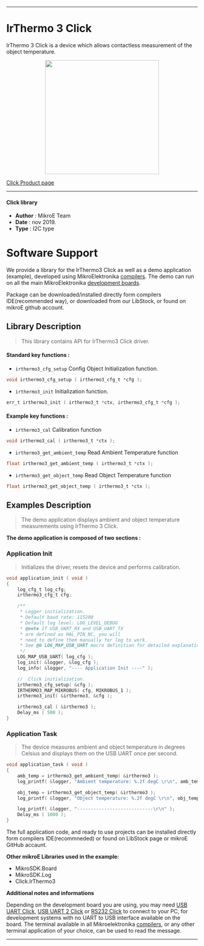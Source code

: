 
---
# IrThermo 3 Click

IrThermo 3 Click is a device which allows contactless measurement of the object temperature.

<p align="center">
  <img src="https://download.mikroe.com/images/click_for_ide/irthermo3_click.png" height=300px>
</p>

[Click Product page](https://www.mikroe.com/ir-thermo-3-click)

---


#### Click library 

- **Author**        : MikroE Team
- **Date**          : nov 2019.
- **Type**          : I2C type


# Software Support

We provide a library for the IrThermo3 Click 
as well as a demo application (example), developed using MikroElektronika 
[compilers](https://shop.mikroe.com/compilers). 
The demo can run on all the main MikroElektronika [development boards](https://shop.mikroe.com/development-boards).

Package can be downloaded/installed directly form compilers IDE(recommended way), or downloaded from our LibStock, or found on mikroE github account. 

## Library Description

> This library contains API for IrThermo3 Click driver.

#### Standard key functions :

- `irthermo3_cfg_setup` Config Object Initialization function.
```c
void irthermo3_cfg_setup ( irthermo3_cfg_t *cfg ); 
```

- `irthermo3_init` Initialization function.
```c
err_t irthermo3_init ( irthermo3_t *ctx, irthermo3_cfg_t *cfg );
```

#### Example key functions :

- `irthermo3_cal` Calibration function
```c
void irthermo3_cal ( irthermo3_t *ctx );
```

- `irthermo3_get_ambient_temp` Read Ambient Temperature function
```c
float irthermo3_get_ambient_temp ( irthermo3_t *ctx );
```

- `irthermo3_get_object_temp` Read Object Temperature function
```c
float irthermo3_get_object_temp ( irthermo3_t *ctx );
```

## Examples Description

> The demo application displays ambient and object temperature measurements using IrThermo 3 Click.

**The demo application is composed of two sections :**

### Application Init 

> Initializes the driver, resets the device and performs calibration.

```c
void application_init ( void )
{
    log_cfg_t log_cfg;
    irthermo3_cfg_t cfg;

    /** 
     * Logger initialization.
     * Default baud rate: 115200
     * Default log level: LOG_LEVEL_DEBUG
     * @note If USB_UART_RX and USB_UART_TX 
     * are defined as HAL_PIN_NC, you will 
     * need to define them manually for log to work. 
     * See @b LOG_MAP_USB_UART macro definition for detailed explanation.
     */
    LOG_MAP_USB_UART( log_cfg );
    log_init( &logger, &log_cfg );
    log_info( &logger, "---- Application Init ----" );

    //  Click initialization.
    irthermo3_cfg_setup( &cfg );
    IRTHERMO3_MAP_MIKROBUS( cfg, MIKROBUS_1 );
    irthermo3_init( &irthermo3, &cfg );

    irthermo3_cal ( &irthermo3 );
    Delay_ms ( 500 );
}
```

### Application Task

> The device measures ambient and object temperature in degrees Celsius and displays them on the USB UART once per second.

```c
void application_task ( void )
{
    amb_temp = irthermo3_get_ambient_temp( &irthermo3 );
    log_printf( &logger, "Ambient temperature: %.2f degC \r\n", amb_temp );

    obj_temp = irthermo3_get_object_temp( &irthermo3 );
    log_printf( &logger, "Object temperature: %.2f degC \r\n", obj_temp );

    log_printf( &logger, "----------------------------\r\n" );
    Delay_ms ( 1000 );
}
```

The full application code, and ready to use projects can be  installed directly form compilers IDE(recommneded) or found on LibStock page or mikroE GitHub accaunt.

**Other mikroE Libraries used in the example:** 

- MikroSDK.Board
- MikroSDK.Log
- Click.IrThermo3

**Additional notes and informations**

Depending on the development board you are using, you may need 
[USB UART Click](https://shop.mikroe.com/usb-uart-click), 
[USB UART 2 Click](https://shop.mikroe.com/usb-uart-2-click) or 
[RS232 Click](https://shop.mikroe.com/rs232-click) to connect to your PC, for 
development systems with no UART to USB interface available on the board. The 
terminal available in all Mikroelektronika 
[compilers](https://shop.mikroe.com/compilers), or any other terminal application 
of your choice, can be used to read the message.



---
